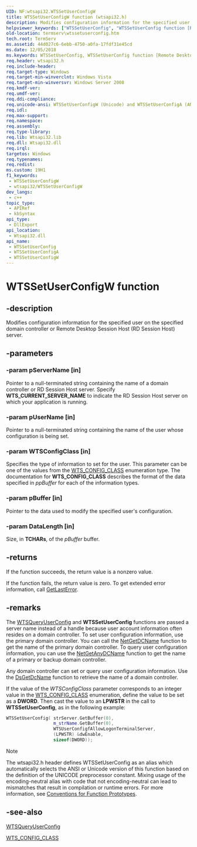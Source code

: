 ```yaml
---
UID: NF:wtsapi32.WTSSetUserConfigW
title: WTSSetUserConfigW function (wtsapi32.h)
description: Modifies configuration information for the specified user on the specified domain controller or Remote Desktop Session Host (RD Session Host) server. (Unicode)
helpviewer_keywords: ["WTSSetUserConfig", "WTSSetUserConfig function [Remote Desktop Services]", "WTSSetUserConfigW", "_win32_wtssetuserconfig", "termserv.wtssetuserconfig", "wtsapi32/WTSSetUserConfig", "wtsapi32/WTSSetUserConfigW"]
old-location: termserv\wtssetuserconfig.htm
tech.root: TermServ
ms.assetid: 44d027c6-6ebb-4750-a0fa-17fdf31e45cd
ms.date: 12/05/2018
ms.keywords: WTSSetUserConfig, WTSSetUserConfig function [Remote Desktop Services], WTSSetUserConfigA, WTSSetUserConfigW, _win32_wtssetuserconfig, termserv.wtssetuserconfig, wtsapi32/WTSSetUserConfig, wtsapi32/WTSSetUserConfigA, wtsapi32/WTSSetUserConfigW
req.header: wtsapi32.h
req.include-header: 
req.target-type: Windows
req.target-min-winverclnt: Windows Vista
req.target-min-winversvr: Windows Server 2008
req.kmdf-ver: 
req.umdf-ver: 
req.ddi-compliance: 
req.unicode-ansi: WTSSetUserConfigW (Unicode) and WTSSetUserConfigA (ANSI)
req.idl: 
req.max-support: 
req.namespace: 
req.assembly: 
req.type-library: 
req.lib: Wtsapi32.lib
req.dll: Wtsapi32.dll
req.irql: 
targetos: Windows
req.typenames: 
req.redist: 
ms.custom: 19H1
f1_keywords:
 - WTSSetUserConfigW
 - wtsapi32/WTSSetUserConfigW
dev_langs:
 - c++
topic_type:
 - APIRef
 - kbSyntax
api_type:
 - DllExport
api_location:
 - Wtsapi32.dll
api_name:
 - WTSSetUserConfig
 - WTSSetUserConfigA
 - WTSSetUserConfigW
---
```


# WTSSetUserConfigW function


## -description

Modifies configuration information for the specified user on the specified domain controller or 
    Remote Desktop Session Host (RD Session Host) server.

## -parameters

### -param pServerName [in]

Pointer to a null-terminated string containing the name of a domain controller or 
      RD Session Host server. Specify <b>WTS_CURRENT_SERVER_NAME</b> to indicate the 
      RD Session Host server on which your application is running.

### -param pUserName [in]

Pointer to a null-terminated string containing the name of the user whose configuration is being set.

### -param WTSConfigClass [in]

Specifies the type of information to set for the user. This parameter can be one of the values from the 
      <a href="/windows/desktop/api/wtsapi32/ne-wtsapi32-wts_config_class">WTS_CONFIG_CLASS</a> enumeration type. The 
      documentation for <b>WTS_CONFIG_CLASS</b> describes 
      the format of the data specified in <i>ppBuffer</i> for each of the information types.

### -param pBuffer [in]

Pointer to the data used to modify the specified user's configuration.

### -param DataLength [in]

Size, in <b>TCHARs</b>, of the <i>pBuffer</i> buffer.

## -returns

If the function succeeds, the return value is a nonzero value.

If the function fails, the return value is zero. To get extended error information, call 
       <a href="/windows/desktop/api/errhandlingapi/nf-errhandlingapi-getlasterror">GetLastError</a>.

## -remarks

The <a href="/windows/desktop/api/wtsapi32/nf-wtsapi32-wtsqueryuserconfiga">WTSQueryUserConfig</a> and 
    <b>WTSSetUserConfig</b> functions are passed a server 
    name instead of a handle because user account information often resides on a domain controller. To set user 
    configuration information, use the primary domain controller. You can call the 
    <a href="/windows/desktop/api/lmaccess/nf-lmaccess-netgetdcname">NetGetDCName</a> function to get the name of the primary 
    domain controller. To query user configuration information, you can use the 
    <a href="/windows/desktop/api/lmaccess/nf-lmaccess-netgetanydcname">NetGetAnyDCName</a> function to get the name of a 
    primary or backup domain controller.

Any domain controller can set or query user configuration information. Use the 
    <a href="/windows/desktop/api/dsgetdc/nf-dsgetdc-dsgetdcnamea">DsGetDcName</a> function to retrieve the name of a domain 
    controller.

If the value of the  <i>WTSConfigClass</i> parameter corresponds to an integer value in the 
     <a href="/windows/desktop/api/wtsapi32/ne-wtsapi32-wts_config_class">WTS_CONFIG_CLASS</a> enumeration, define the value 
     to be set as a <b>DWORD</b>.  Then cast the value to an <b>LPWSTR</b> 
     in the call to <b>WTSSetUserConfig</b>, as in the 
     following example:


```cpp
WTSSetUserConfig( strServer.GetBuffer(0), 
                  m_strName.GetBuffer(0), 
                  WTSUserConfigfAllowLogonTerminalServer, 
                  (LPWSTR) &dwEnable, 
                  sizeof(DWORD));
```






> [!NOTE]
> The wtsapi32.h header defines WTSSetUserConfig as an alias which automatically selects the ANSI or Unicode version of this function based on the definition of the UNICODE preprocessor constant. Mixing usage of the encoding-neutral alias with code that not encoding-neutral can lead to mismatches that result in compilation or runtime errors. For more information, see [Conventions for Function Prototypes](/windows/win32/intl/conventions-for-function-prototypes).

## -see-also

<a href="/windows/desktop/api/wtsapi32/nf-wtsapi32-wtsqueryuserconfiga">WTSQueryUserConfig</a>



<a href="/windows/desktop/api/wtsapi32/ne-wtsapi32-wts_config_class">WTS_CONFIG_CLASS</a>
